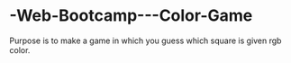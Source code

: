 # -Web-Bootcamp---Color-Game
Purpose is to make a game in which you guess which square is given rgb color.
